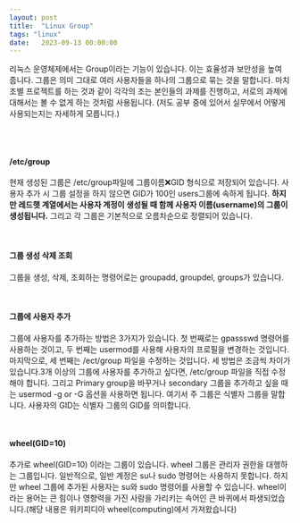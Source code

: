```yaml
---
layout: post
title:  "Linux Group"
tags: "linux"
date:   2023-09-13 00:00:00
---
```


리눅스 운영체제에서는 Group이라는 기능이 있습니다. 이는 효율성과 보안성을 높여 줍니다. 그룹은 의미 그대로 여러 사용자들을 하나의 그룹으로 묶는 것을 말합니다. 마치 조별 프로젝트를 하는 것과 같이 각각의 조는 본인들의 과제를 진행하고, 서로의 과제에 대해서는 볼 수 없게 하는 것처럼 사용됩니다. (저도 공부 중에 있어서 실무에서 어떻게 사용되는지는 자세하게 모릅니다.) 

<br>
<br>


#### **/etc/group**

현재 생성된 그룹은 /etc/group파일에 그룹이름:x:GID 형식으로 저장되어 있습니다. 사용자 추가 시 그룹 설정을 하지 않으면 GID가 100인 users그룹에 속하게 됩니다. **하지만 레드햇 계열에서는 사용자 계정이 생성될 때 함께 사용자 이름(username)의 그룹이 생성됩니다.** 그리고 각 그룹은 기본적으로 오름차순으로 정렬되어 있습니다.

<br>

#### **그룹 생성 삭제 조회**
그룹을 생성, 삭제, 조회하는 명령어로는 groupadd, groupdel, groups가 있습니다.

<br>

#### **그룹에 사용자 추가**
그룹에 사용자를 추가하는 방법은 3가지가 있습니다. 첫 번째로는 gpassswd 명령어를 사용하는 것이고, 두 번째는 usermod를 사용해 사용자의 프로필을 변경하는 것입니다. 마지막으로, 세 번째는 /ect/group 파일을 수정하는 것입니다. 세 방법은 조금씩 차이가 있습니다.3개 이상의 그룹에 사용자를 추가하고 싶다면, /etc/group 파일을 직접 수정해야 합니다. 그리고 Primary group을 바꾸거나 secondary 그룹을 추가하고 싶을 때는 usermod -g or -G 옵션을 사용하면 됩니다. 여기서 주 그룹은 식별자 그룹을 말합니다. 사용자의 GID는 식별자 그룹의 GID를 의미합니다. 

<br>

#### **wheel(GID=10)**
추가로 wheel(GID=10) 이라는 그룹이 있습니다. wheel 그룹은 관리자 권한을 대행하는 그룹입니다. 일반적으로, 일반 계정은 su나 sudo 명령어는 사용하지 못합니다. 하지만 wheel 그룹에 추가된 사용자는 su와 sudo 명령어를 사용할 수 있습니다. wheel이라는 용어는 큰 힘이나 영향력을 가진 사람을 가리키는 속어인 큰 바퀴에서 파생되었습니다.(해당 내용은 위키피디아 wheel(computing)에서 가져왔습니다)
